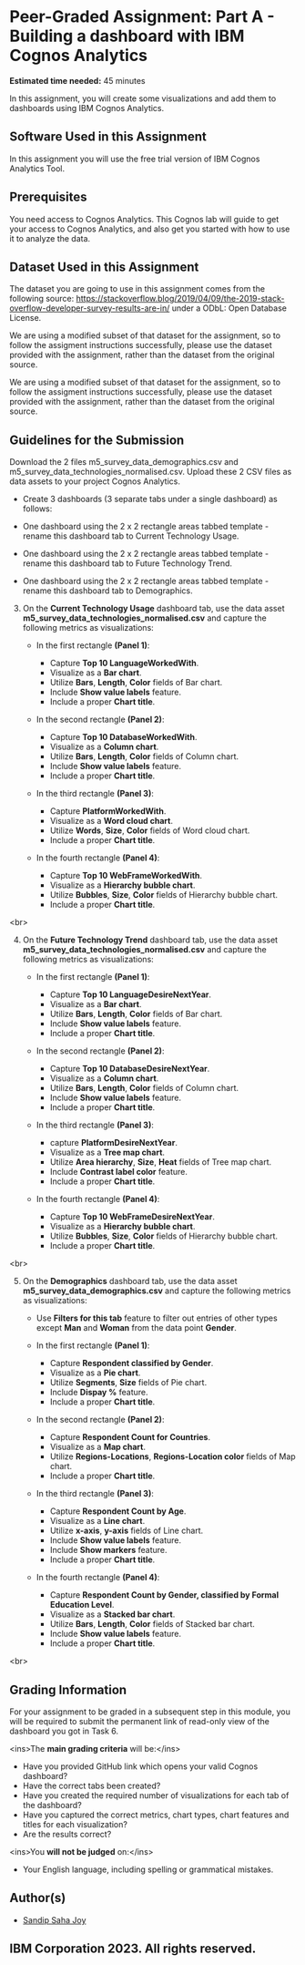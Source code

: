 # Peer-Graded Assignment: Part A - Building a dashboard with IBM Cognos Analytics 
**Estimated time needed:** 45 minutes

In this assignment, you will create some visualizations and add them to dashboards using IBM Cognos Analytics.

## Software Used in this Assignment
In this assignment you will use the free trial version of IBM Cognos Analytics Tool.

## Prerequisites
You need access to Cognos Analytics. This Cognos lab will guide to get your access to Cognos Analytics, and also get you started with how to use it to analyze the data.

## Dataset Used in this Assignment
The dataset you are going to use in this assignment comes from the following source: https://stackoverflow.blog/2019/04/09/the-2019-stack-overflow-developer-survey-results-are-in/ under a ODbL: Open Database License.

We are using a modified subset of that dataset for the assignment, so to follow the assigment instructions successfully, please use the dataset provided with the assignment, rather than the dataset from the original source.

We are using a modified subset of that dataset for the assignment, so to follow the assigment instructions successfully, please use the dataset provided with the assignment, rather than the dataset from the original source.

## Guidelines for the Submission
Download the 2 files m5_survey_data_demographics.csv and m5_survey_data_technologies_normalised.csv. Upload these 2 CSV files as data assets to your project Cognos Analytics.

- Create 3 dashboards (3 separate tabs under a single dashboard) as follows:

- One dashboard using the 2 x 2 rectangle areas tabbed template - rename this dashboard tab to Current Technology Usage.

- One dashboard using the 2 x 2 rectangle areas tabbed template - rename this dashboard tab to Future Technology Trend.

- One dashboard using the 2 x 2 rectangle areas tabbed template - rename this dashboard tab to Demographics.

3. On the **Current Technology Usage** dashboard tab, use the data asset **m5_survey_data_technologies_normalised.csv** and capture the following metrics as visualizations: 
    
    - In the first rectangle **(Panel 1)**:
        - Capture **Top 10 LanguageWorkedWith**. 
        - Visualize as a **Bar chart**.
        - Utilize **Bars**, **Length**, **Color** fields of Bar chart.
        - Include **Show value labels** feature.
        - Include a proper **Chart title**.  
        
    - In the second rectangle **(Panel 2)**:
        - Capture **Top 10 DatabaseWorkedWith**.
        - Visualize as a **Column chart**.
        - Utilize **Bars**, **Length**, **Color** fields of Column chart.
        - Include **Show value labels** feature.
        - Include a proper **Chart title**.

    
    - In the third rectangle **(Panel 3)**:
        - Capture **PlatformWorkedWith**. 
        - Visualize as a **Word cloud chart**.
        - Utilize **Words**, **Size**, **Color** fields of Word cloud chart.
        - Include a proper **Chart title**.
		


    
    - In the fourth rectangle **(Panel 4)**:
        - Capture **Top 10 WebFrameWorkedWith**.
        - Visualize as a **Hierarchy bubble chart**.
        - Utilize **Bubbles**, **Size**, **Color** fields of Hierarchy bubble chart.
        - Include a proper **Chart title**.

&lt;br&gt;

4. On the **Future Technology Trend** dashboard tab, use the data asset **m5_survey_data_technologies_normalised.csv** and capture the following metrics as visualizations: 
    
    - In the first rectangle **(Panel 1)**:
        - Capture **Top 10 LanguageDesireNextYear**.
        - Visualize as a **Bar chart**.
        - Utilize **Bars**, **Length**, **Color** fields of Bar chart.
        - Include **Show value labels** feature.
        - Include a proper **Chart title**.
    
    - In the second rectangle **(Panel 2)**:
        - Capture **Top 10 DatabaseDesireNextYear**.
        - Visualize as a **Column chart**.
        - Utilize **Bars**, **Length**, **Color** fields of Column chart.
        - Include **Show value labels** feature.
        - Include a proper **Chart title**.
    
    - In the third rectangle **(Panel 3)**: 
        - capture **PlatformDesireNextYear**.
        - Visualize as a **Tree map chart**.
        - Utilize **Area hierarchy**, **Size**, **Heat** fields of Tree map chart.
        - Include **Contrast label color** feature.
        - Include a proper **Chart title**.
    
    - In the fourth rectangle **(Panel 4)**:
        - Capture **Top 10 WebFrameDesireNextYear**.
        - Visualize as a **Hierarchy bubble chart**.
        - Utilize **Bubbles**, **Size**, **Color** fields of Hierarchy bubble chart.
        - Include a proper **Chart title**.

&lt;br&gt;

5. On the **Demographics** dashboard tab, use the data asset **m5_survey_data_demographics.csv** and capture the following metrics as visualizations:

   - Use **Filters for this tab** feature to filter out entries of other types except **Man** and **Woman** from the data point **Gender**.
    
    - In the first rectangle **(Panel 1)**:
        - Capture **Respondent classified by Gender**.
        - Visualize as a **Pie chart**.
        - Utilize **Segments**, **Size** fields of Pie chart.
        - Include **Dispay %** feature.
        - Include a proper **Chart title**.
    
    - In the second rectangle **(Panel 2)**:
        - Capture **Respondent Count for Countries**. 
        - Visualize as a **Map chart**.
        - Utilize **Regions-Locations**, **Regions-Location color** fields of Map chart.
        - Include a proper **Chart title**.
    
    - In the third rectangle **(Panel 3)**: 
        - Capture **Respondent Count by Age**.
        - Visualize as a **Line chart**.
        - Utilize **x-axis**, **y-axis** fields of Line chart.
        - Include **Show value labels** feature.
        - Include **Show markers** feature.
        - Include a proper **Chart title**.
    
    - In the fourth rectangle **(Panel 4)**:
        - Capture **Respondent Count by Gender, classified by Formal Education Level**.
        - Visualize as a **Stacked bar chart**.
        - Utilize **Bars**, **Length**, **Color** fields of Stacked bar chart.
        - Include **Show value labels** feature.
        - Include a proper **Chart title**.

&lt;br&gt;

## Grading Information
For your assignment to be graded in a subsequent step in this module, you will be required to submit the permanent link of read-only view of the dashboard you got in Task 6.

&lt;ins&gt;The **main grading criteria** will be:&lt;/ins&gt;
- Have you provided GitHub link which opens your valid Cognos dashboard?
- Have the correct tabs been created?
- Have you created the required number of visualizations for each tab of the dashboard?
- Have you captured the correct metrics, chart types, chart features and titles for each visualization?
- Are the results correct?

&lt;ins&gt;You **will not be judged** on:&lt;/ins&gt;
- Your English language, including spelling or grammatical mistakes.

## Author(s)
- [Sandip Saha Joy](https://www.linkedin.com/in/sandipsahajoy/)


## IBM Corporation 2023. All rights reserved.
